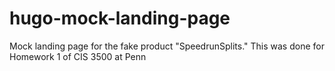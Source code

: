 # hugo-mock-landing-page
Mock landing page for the fake product "SpeedrunSplits." This was done for Homework 1 of CIS 3500 at Penn